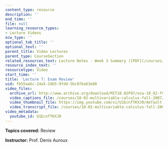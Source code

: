 ```yaml
---
content_type: resource
description: ''
end_time: ''
file: null
learning_resource_types:
- Lecture Videos
ocw_type: ''
optional_tab_title: ''
optional_text: ''
parent_title: Video Lectures
parent_type: CourseSection
related_resources_text: Lecture Notes - Week 3 Summary ([PDF](/courses/18-02-multivariable-calculus-fall-2007/resources/lec_week3))
resource_index_text: ''
resourcetype: Video
start_time: ''
title: 'Lecture 7: Exam Review'
uid: fb55aa6c-24a5-2db5-9fdd-5bc97ba63e80
video_files:
  archive_url: http://www.archive.org/download/MIT18.02F07/ocw-18_02-f07-lec07_300k.mp4
  video_captions_file: /courses/18-02-multivariable-calculus-fall-2007/4f104216887c5d8daf4ee96f797f3fd9_U1EcnfTKXJ0.vtt
  video_thumbnail_file: https://img.youtube.com/vi/U1EcnfTKXJ0/default.jpg
  video_transcript_file: /courses/18-02-multivariable-calculus-fall-2007/08ea62f9e581f26b78511f34a3fac3a3_U1EcnfTKXJ0.pdf
video_metadata:
  youtube_id: U1EcnfTKXJ0
---
```


**Topics covered:** Review

**Instructor:** Prof. Denis Auroux